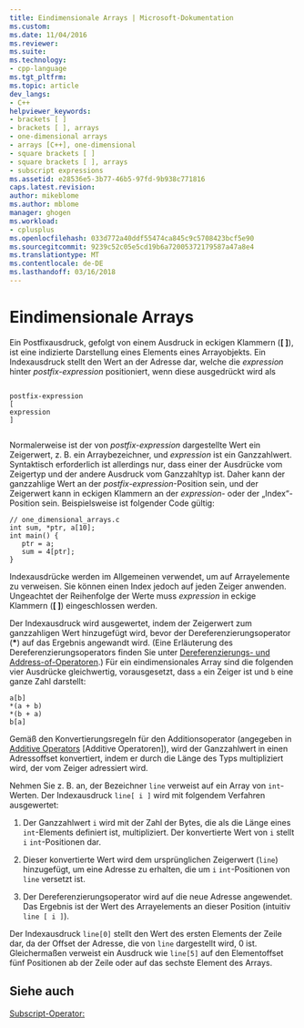 ```yaml
---
title: Eindimensionale Arrays | Microsoft-Dokumentation
ms.custom: 
ms.date: 11/04/2016
ms.reviewer: 
ms.suite: 
ms.technology:
- cpp-language
ms.tgt_pltfrm: 
ms.topic: article
dev_langs:
- C++
helpviewer_keywords:
- brackets [ ]
- brackets [ ], arrays
- one-dimensional arrays
- arrays [C++], one-dimensional
- square brackets [ ]
- square brackets [ ], arrays
- subscript expressions
ms.assetid: e28536e5-3b77-46b5-97fd-9b938c771816
caps.latest.revision: 
author: mikeblome
ms.author: mblome
manager: ghogen
ms.workload:
- cplusplus
ms.openlocfilehash: 033d772a40ddf55474ca845c9c5708423bcf5e90
ms.sourcegitcommit: 9239c52c05e5cd19b6a72005372179587a47a8e4
ms.translationtype: MT
ms.contentlocale: de-DE
ms.lasthandoff: 03/16/2018
---
```

# <a name="one-dimensional-arrays"></a>Eindimensionale Arrays
Ein Postfixausdruck, gefolgt von einem Ausdruck in eckigen Klammern (**[ ]**), ist eine indizierte Darstellung eines Elements eines Arrayobjekts. Ein Indexausdruck stellt den Wert an der Adresse dar, welche die *expression* hinter *postfix-expression* positioniert, wenn diese ausgedrückt wird als  
  
```  
  
postfix-expression  
[  
expression  
]  
  
```  
  
 Normalerweise ist der von *postfix-expression* dargestellte Wert ein Zeigerwert, z. B. ein Arraybezeichner, und *expression* ist ein Ganzzahlwert. Syntaktisch erforderlich ist allerdings nur, dass einer der Ausdrücke vom Zeigertyp und der andere Ausdruck vom Ganzzahltyp ist. Daher kann der ganzzahlige Wert an der *postfix-expression*-Position sein, und der Zeigerwert kann in eckigen Klammern an der *expression*- oder der „Index“-Position sein. Beispielsweise ist folgender Code gültig:  
  
```  
// one_dimensional_arrays.c  
int sum, *ptr, a[10];  
int main() {  
   ptr = a;  
   sum = 4[ptr];  
}  
```  
  
 Indexausdrücke werden im Allgemeinen verwendet, um auf Arrayelemente zu verweisen. Sie können einen Index jedoch auf jeden Zeiger anwenden. Ungeachtet der Reihenfolge der Werte muss *expression* in eckige Klammern (**[ ]**) eingeschlossen werden.  
  
 Der Indexausdruck wird ausgewertet, indem der Zeigerwert zum ganzzahligen Wert hinzugefügt wird, bevor der Dereferenzierungsoperator (**\***) auf das Ergebnis angewandt wird. (Eine Erläuterung des Dereferenzierungsoperators finden Sie unter [Dereferenzierungs- und Address-of-Operatoren](../c-language/indirection-and-address-of-operators.md).) Für ein eindimensionales Array sind die folgenden vier Ausdrücke gleichwertig, vorausgesetzt, dass `a` ein Zeiger ist und `b` eine ganze Zahl darstellt:  
  
```  
a[b]  
*(a + b)  
*(b + a)  
b[a]  
```  
  
 Gemäß den Konvertierungsregeln für den Additionsoperator (angegeben in [Additive Operators](../c-language/c-additive-operators.md) [Additive Operatoren]), wird der Ganzzahlwert in einen Adressoffset konvertiert, indem er durch die Länge des Typs multipliziert wird, der vom Zeiger adressiert wird.  
  
 Nehmen Sie z. B. an, der Bezeichner `line` verweist auf ein Array von `int`-Werten. Der Indexausdruck `line[ i ]` wird mit folgendem Verfahren ausgewertet:  
  
1.  Der Ganzzahlwert `i` wird mit der Zahl der Bytes, die als die Länge eines `int`-Elements definiert ist, multipliziert. Der konvertierte Wert von `i` stellt `i` `int`-Positionen dar.  
  
2.  Dieser konvertierte Wert wird dem ursprünglichen Zeigerwert (`line`) hinzugefügt, um eine Adresse zu erhalten, die um `i` `int`-Positionen von `line` versetzt ist.  
  
3.  Der Dereferenzierungsoperator wird auf die neue Adresse angewendet. Das Ergebnis ist der Wert des Arrayelements an dieser Position (intuitiv `line [ i ]`).  
  
 Der Indexausdruck `line[0]` stellt den Wert des ersten Elements der Zeile dar, da der Offset der Adresse, die von `line` dargestellt wird, 0 ist. Gleichermaßen verweist ein Ausdruck wie `line[5]` auf den Elementoffset fünf Positionen ab der Zeile oder auf das sechste Element des Arrays.  
  
## <a name="see-also"></a>Siehe auch  
 [Subscript-Operator: ](../cpp/subscript-operator.md)